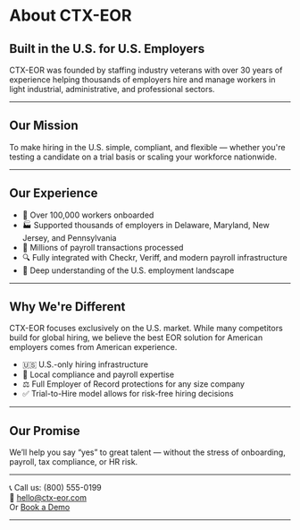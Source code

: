 
# About CTX-EOR

## Built in the U.S. for U.S. Employers

CTX-EOR was founded by staffing industry veterans with over 30 years of experience helping thousands of employers hire and manage workers in light industrial, administrative, and professional sectors.

---

## Our Mission

To make hiring in the U.S. simple, compliant, and flexible — whether you're testing a candidate on a trial basis or scaling your workforce nationwide.

---

## Our Experience

- 💼 Over 100,000 workers onboarded
- 🏭 Supported thousands of employers in Delaware, Maryland, New Jersey, and Pennsylvania
- 📄 Millions of payroll transactions processed
- 🔍 Fully integrated with Checkr, Veriff, and modern payroll infrastructure
- 🧠 Deep understanding of the U.S. employment landscape

---

## Why We're Different

CTX-EOR focuses exclusively on the U.S. market. While many competitors build for global hiring, we believe the best EOR solution for American employers comes from American experience.

- 🇺🇸 U.S.-only hiring infrastructure
- 💬 Local compliance and payroll expertise
- ⚖️ Full Employer of Record protections for any size company
- ✅ Trial-to-Hire model allows for risk-free hiring decisions

---

## Our Promise

We’ll help you say “yes” to great talent — without the stress of onboarding, payroll, tax compliance, or HR risk.

---

📞 Call us: (800) 555-0199  
📧 hello@ctx-eor.com  
Or [Book a Demo](#)

---
